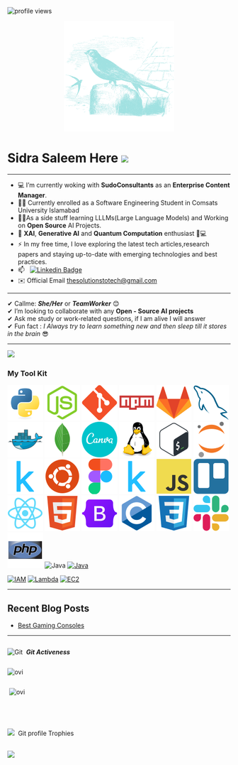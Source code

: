 ![profile views](https://komarev.com/ghpvc/?username=sidrasaleem296&label=PROFILE+VIEWS)
<div id="header" align="center">
  <img src="/asset/ababeel.svg" width="250"/>
</div>                                                            
<h1>
  Sidra Saleem Here
  <img src="https://media.giphy.com/media/hvRJCLFzcasrR4ia7z/giphy.gif" width="30px"/>
</h1>   
<hr>

- 💻 I’m currently woking with **SudoConsultants** as an **Enterprise Content Manager**.
- 👩‍💻 Currently enrolled as a Software Engineering Student in Comsats University Islamabad
- 👩‍💻As a side stuff learning LLLMs(Large Language Models) and Working on **Open Source** AI Projects.
- 🤖 **XAI**, **Generative AI** and **Quantum Computation** enthusiast 🧠💻
- ⚡ In my free time, I love exploring the latest tech articles,research papers and staying up-to-date with emerging technologies and best practices.
- 📫 &nbsp; [![Linkedin Badge](https://img.shields.io/badge/-Sidra-blue?style=flat&logo=Linkedin&logoColor=white)](https://www.linkedin.com/in/sidra-saleem-5134911b5)
- ✉️ Official Email [thesolutionstotech@gmail.com](mailto:thesolutionstotech@gmail.com)

<hr>

✔ Callme: ***She/Her*** or ***TeamWorker*** 😊 <br>
✔ I’m looking to collaborate with any **Open - Source AI projects**<br>
✔ Ask me study or work-related questions, if I am alive I will answer<br>
✔ Fun fact : *I Always try to learn something new and then sleep till it stores in the brain* 😎
<hr>
<img src="https://media.giphy.com/media/iY8CRBdQXODJSCERIr/giphy.gif" width="30px"> <h3>My Tool Kit</h3>

![Python](/asset/python.svg) ![Node.js](/asset/nodejs.svg) ![Git](/asset/git.svg) ![Npm](/asset/npm.svg) ![GitLab](/asset/gitlab.svg) ![MySQL](/asset/mysql.svg) ![Docker](/asset/docker.svg) ![MongoDB](/asset/mongodb.svg) ![Canva](/asset/canva.svg) ![Linux](/asset/linux.svg) ![bash](/asset/bash.svg) ![jupyter](/asset/jupyter.svg) ![kaggle](/asset/kaggle.svg) ![ubuntu](/asset/ubuntu.svg) ![Figma](/asset/figma.svg) ![Kaggle](/asset/kaggle.svg) ![Javascript](/asset/javascript.svg) ![Trello](/asset/trello.svg) ![React JS](/asset/reactjs.svg) ![Html](/asset/html.svg) ![Bootstrap](/asset/bootstrap.svg) ![C](/asset/c.svg) ![CSS](/asset/css.svg) ![Slack](/asset/slack.svg) ![php](/asset/php.svg) ![Java](/asset/java.svg) [![Java](https://img.shields.io/badge/Java-007396?style=for-the-badge&logo=java&logoColor=white)](https://www.java.com/)

[![IAM](https://img.shields.io/badge/AWS-IAM-F58021?style=flat&logo=amazon-aws&logoColor=white)](https://aws.amazon.com/iam/)
[![Lambda](https://img.shields.io/badge/AWS-Lambda-FF9900?style=flat&logo=amazon-aws&logoColor=white)](https://aws.amazon.com/lambda/)
[![EC2](https://img.shields.io/badge/AWS-EC2-232F3E?style=flat&logo=amazon-aws&logoColor=white)](https://aws.amazon.com/ec2/)


<hr>

## Recent Blog Posts

<!-- BLOG-POST-LIST:START -->
- [Best Gaming Consoles](https://solutionstotech.com/?p=22)

<hr>

<!DOCTYPE html>
<html>
<body>
    <div style="display: flex; flex-direction: column; align-items: flex-start;">
        <p>
            <img src="https://media.giphy.com/media/W5eoZHPpUx9sapR0eu/giphy.gif" width="30px" alt="Git"/>
            &nbsp;<i><b>Git Activeness</b></i>
        </p>
        <p>
            <img src="https://github-readme-stats.vercel.app/api/top-langs?username=SidraSaleem296&show_icons=true&locale=en&layout=compact&theme=radical" alt="ovi" />
        </p>
        <p>
            &nbsp;<img src="https://github-readme-stats.vercel.app/api?username=SidraSaleem296&show_icons=true&locale=en&theme=chartreuse-dark" alt="ovi" width="410" />
        </p>
        <br>
        <hr>
        <p align="center">
            <img src="https://media.giphy.com/media/QaMcXSekUWx7aogAUr/giphy.gif" width="30" />
            &nbsp;Git profile Trophies
        </p>
        <br>
        <img src="https://github-profile-trophy.vercel.app/?username=SidraSaleem296&theme=juicyfresh&no-bg=true" />
    </div>
</body>
</html>

